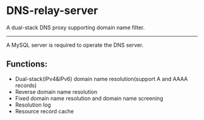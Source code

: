 # DNS-relay-server
A dual-stack DNS proxy supporting domain name filter.
***
A MySQL server is required to operate the DNS server.

## Functions:
* Dual-stack(IPv4&IPv6) domain name resolution(support A and AAAA records)
* Reverse domain name resolution
* Fixed domain name resolution and domain name screening
* Resolution log
* Resource record cache
